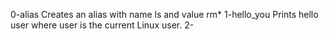 0-alias Creates an alias with name ls and value rm*
1-hello_you Prints hello user where user is the current Linux user.
2-  
